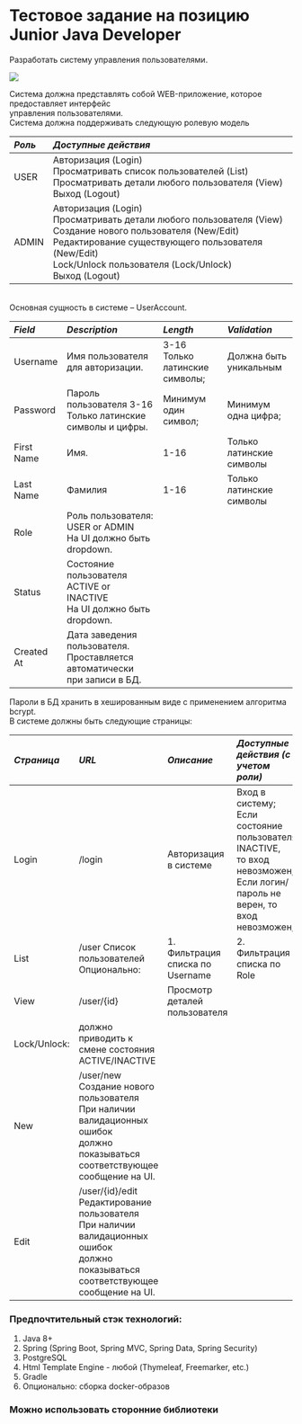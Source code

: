 # Тестовое задание на позицию Junior Java Developer
Разработать систему управления пользователями.<br>

![](https://www.mrvoip.com/otherservice_img/21026042018122748.png)

Система должна представлять собой WEB-приложение, которое предоставляет интерфейс <br/>
управления пользователями.<br/>
Система должна поддерживать следующую ролевую модель<br/>

*Роль*  |*Доступные действия*
:---  |:---
USER  |Авторизация (Login)<br/>Просматривать список пользователей (List) <br/>Просматривать детали любого пользователя (View)<br/> Выход (Logout)
ADMIN | Авторизация (Login)<br/>Просматривать детали любого пользователя (View)<br/>Создание нового пользователя (New/Edit)<br/> Редактирование существующего пользователя (New/Edit)<br/> Lock/Unlock пользователя (Lock/Unlock)<br/>Выход (Logout)

<br>Основная сущность в системе – UserAccount.<br/>

*Field*     | *Description* | *Length* | *Validation*
:---        |:---|:---|:---
Username    |Имя пользователя для авторизации.|3-16  Только латинские символы;|Должна быть уникальным
Password    |Пароль пользователя  3-16  Только латинские символы и цифры.|Минимум один символ;|Минимум одна цифра;
First Name  |Имя.|  1-16|  Только латинские символы
Last Name   |Фамилия|  1-16 | Только латинские символы
Role        |Роль пользователя: <br/> USER or ADMIN <br/> На UI должно быть dropdown.
Status      |Состояние пользователя <br/> ACTIVE or INACTIVE <br/> На UI должно быть dropdown.
Created At  |Дата заведения пользователя. <br/> Проставляется автоматически <br/> при записи в БД.

Пароли в БД хранить в хешированным виде с применением алгоритма bcrypt.<br/>
В системе должны быть следующие страницы:<br/>

*Страница*   | *URL* |*Описание* |*Доступные действия (с учетом роли)*
:---        |:---|:---|:---
Login       |/login  |Авторизация в системе  |Вход в систему; <br/> Если состояние пользователя INACTIVE, <br/> то вход невозможен; <br/>Если логин/пароль не верен, то вход <br/> невозможен;
List        |/user  Список пользователей  Опционально:|1.  Фильтрация списка по Username|2.  Фильтрация списка по Role |3.  Пагинация
View        |/user/{id}  |Просмотр деталей пользователя
Lock/Unlock:| должно приводить к смене состояния ACTIVE/INACTIVE
New         |/user/new  Создание нового пользователя При наличии валидационных ошибок <br/> должно показываться <br/> соответствующее сообщение на UI.
Edit        |/user/{id}/edit  Редактирование пользователя <br/> При наличии валидационных ошибок <br/> должно показываться <br/>соответствующее сообщение на UI.

### Предпочтительный стэк технологий:
1.  Java 8+
2.  Spring (Spring Boot, Spring MVC, Spring Data, Spring Security)
3.  PostgreSQL
4.  Html Template Engine - любой (Thymeleaf, Freemarker, etc.)
5.  Gradle
6.  Опционально: сборка docker-образов
### Можно использовать сторонние библиотеки 